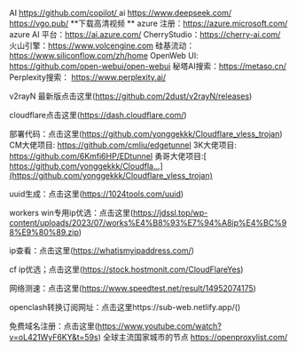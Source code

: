 AI  [https://github.com/copilot/    ](https://github.com/copilot/)
ai   https://www.deepseek.com/
https://vgo.pub/  **下载高清视频
**
azure 注册：https://azure.microsoft.com/
azure AI 平台：https://ai.azure.com/
CherryStudio：https://cherry-ai.com/
火山引擎：https://www.volcengine.com
硅基流动：https://www.siliconflow.com/zh/home
OpenWeb UI:  https://github.com/open-webui/open-webui
秘塔AI搜索：https://metaso.cn/
Perplexity搜索： https://www.perplexity.ai/


v2rayN 最新版点击这里(https://github.com/2dust/v2rayN/releases)

cloudflare点击这里(https://dash.cloudflare.com/)

部署代码：点击这里(https://github.com/yonggekkk/Cloudflare_vless_trojan)
CM大佬项目: https://github.com/cmliu/edgetunnel
3K大佬项目: https://github.com/6Kmfi6HP/EDtunnel
勇哥大佬项目:[ https://github.com/yonggekkk/Cloudfla...](https://github.com/yonggekkk/Cloudflare_vless_trojan)

uuid生成：点击这里(https://1024tools.com/uuid)

workers win专用ip优选：点击这里(https://jdssl.top/wp-content/uploads/2023/07/works%E4%B8%93%E7%94%A8ip%E4%BC%98%E9%80%89.zip)

ip查看：点击这里(https://whatismyipaddress.com/)

cf ip优选；点击这里(https://stock.hostmonit.com/CloudFlareYes)

网络测速：点击这里(https://www.speedtest.net/result/14952074175)

openclash转换订阅网址：点击这里https://sub-web.netlify.app/()

免费域名注册：点击这里(https://www.youtube.com/watch?v=oL421WyF6KY&t=59s)
  全球主流国家城市的节点   https://openproxylist.com/
